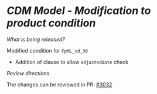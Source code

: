# _CDM Model - Modification to product condition_

_What is being released?_

Modified condition for `FpML_cd_30`
- Addition of clause to allow `adjustedDate` check

_Review directions_

The changes can be reviewed in PR: [#3032](https://github.com/finos/common-domain-model/pull/3032)
